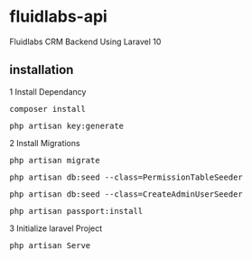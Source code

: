 # fluidlabs-api
Fluidlabs CRM Backend Using Laravel 10 


## installation

1 Install Dependancy 
<pre>composer install </pre>

<pre>php artisan key:generate </pre>

2 Install Migrations
<pre>php artisan migrate </pre>

<pre>php artisan db:seed --class=PermissionTableSeeder</pre>

<pre>php artisan db:seed --class=CreateAdminUserSeeder</pre>

<pre>php artisan passport:install</pre>

3 Initialize laravel Project
<pre>php artisan Serve </pre>